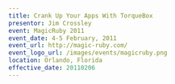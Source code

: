 ```yaml
---
title: Crank Up Your Apps With TorqueBox
presentor: Jim Crossley
event: MagicRuby 2011
event_date: 4-5 February, 2011
event_url: http://magic-ruby.com/
event_logo_url: /images/events/magicruby.png
location: Orlando, Florida
effective_date: 20110206
---
```



